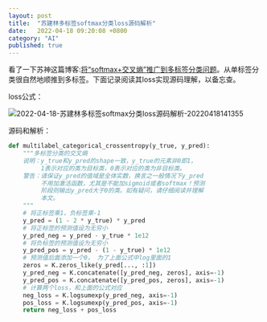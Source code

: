 ```yaml
---
layout: post
title:  "苏建林多标签softmax分类loss源码解析"
date:   2022-04-18 09:20:08 +0800
category: "AI"
published: true
---
```

看了一下苏神这篇博客:[将“softmax+交叉熵”推广到多标签分类问题](https://kexue.fm/archives/7359)。从单标签分类很自然地顺推到多标签。下面记录阅读其loss实现源码理解，以备忘查。

loss公式：

![2022-04-18-苏建林多标签softmax分类loss源码解析-20220418141355](https://cdn.jsdelivr.net/gh/liwenju0/blog_pictures@main/pics/2022-04-18-苏建林多标签softmax分类loss源码解析-20220418141355.png)

<!--more-->

源码和解析：
```python
def multilabel_categorical_crossentropy(y_true, y_pred):
    """多标签分类的交叉熵
    说明：y_true和y_pred的shape一致，y_true的元素非0即1，
         1表示对应的类为目标类，0表示对应的类为非目标类。
    警告：请保证y_pred的值域是全体实数，换言之一般情况下y_pred
         不用加激活函数，尤其是不能加sigmoid或者softmax！预测
         阶段则输出y_pred大于0的类。如有疑问，请仔细阅读并理解
         本文。
    """
    # 将正标签乘1，负标签乘-1
    y_pred = (1 - 2 * y_true) * y_pred
    # 将正标签的预测值设为无穷小
    y_pred_neg = y_pred - y_true * 1e12
    # 将负标签的预测值设为无穷小
    y_pred_pos = y_pred - (1 - y_true) * 1e12
    # 预测值后面添加一个0， 为了上面公式中log里面的1
    zeros = K.zeros_like(y_pred[..., :1])
    y_pred_neg = K.concatenate([y_pred_neg, zeros], axis=-1)
    y_pred_pos = K.concatenate([y_pred_pos, zeros], axis=-1)
    # 计算两个loss，和上面的公式对应
    neg_loss = K.logsumexp(y_pred_neg, axis=-1)
    pos_loss = K.logsumexp(y_pred_pos, axis=-1)
    return neg_loss + pos_loss
```